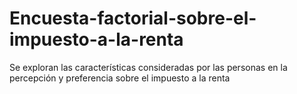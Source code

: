 # Encuesta-factorial-sobre-el-impuesto-a-la-renta
Se exploran las características consideradas por las personas en la percepción y preferencia sobre el impuesto a la renta 
